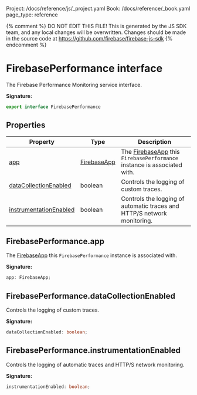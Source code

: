 Project: /docs/reference/js/_project.yaml
Book: /docs/reference/_book.yaml
page_type: reference

{% comment %}
DO NOT EDIT THIS FILE!
This is generated by the JS SDK team, and any local changes will be
overwritten. Changes should be made in the source code at
https://github.com/firebase/firebase-js-sdk
{% endcomment %}

# FirebasePerformance interface
The Firebase Performance Monitoring service interface.

<b>Signature:</b>

```typescript
export interface FirebasePerformance 
```

## Properties

|  Property | Type | Description |
|  --- | --- | --- |
|  [app](./performance.firebaseperformance.md#firebaseperformanceapp) | [FirebaseApp](./app.firebaseapp.md#firebaseapp_interface) | The [FirebaseApp](./app.firebaseapp.md#firebaseapp_interface) this <code>FirebasePerformance</code> instance is associated with. |
|  [dataCollectionEnabled](./performance.firebaseperformance.md#firebaseperformancedatacollectionenabled) | boolean | Controls the logging of custom traces. |
|  [instrumentationEnabled](./performance.firebaseperformance.md#firebaseperformanceinstrumentationenabled) | boolean | Controls the logging of automatic traces and HTTP/S network monitoring. |

## FirebasePerformance.app

The [FirebaseApp](./app.firebaseapp.md#firebaseapp_interface) this `FirebasePerformance` instance is associated with.

<b>Signature:</b>

```typescript
app: FirebaseApp;
```

## FirebasePerformance.dataCollectionEnabled

Controls the logging of custom traces.

<b>Signature:</b>

```typescript
dataCollectionEnabled: boolean;
```

## FirebasePerformance.instrumentationEnabled

Controls the logging of automatic traces and HTTP/S network monitoring.

<b>Signature:</b>

```typescript
instrumentationEnabled: boolean;
```
